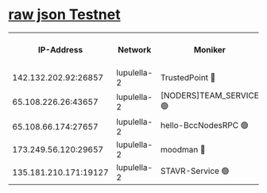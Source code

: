 [raw json Testnet](https://rpc-check.jaclalt.stavr.tech/jaclalt/rpc-jaclalt-result.json)
=

<table><tr><th>IP-Address</th><th>Network</th><th>Moniker</th><th>Latest Block Height</th><th>Earliest Block Height</th><th>Catching Up</th><th>Tx Index</th><th>Voting Power</th><th>Scan Time</th></tr><tr><td>142.132.202.92:26857</td><td>lupulella-2</td><td>TrustedPoint 🔴</td><td>6531079</td><td>6282001</td><td>False</td><td>off</td><td>5</td><td>2024-02-05T19:27:00.659395582UTC</td></tr><tr><td>65.108.226.26:43657</td><td>lupulella-2</td><td>[NODERS]TEAM_SERVICE 🟢</td><td>6531079</td><td>6282001</td><td>False</td><td>on</td><td>0</td><td>2024-02-05T19:27:01.114922031UTC</td></tr><tr><td>65.108.66.174:27657</td><td>lupulella-2</td><td>hello-BccNodesRPC 🟢</td><td>6531079</td><td>6394001</td><td>False</td><td>on</td><td>0</td><td>2024-02-05T19:26:57.887169923UTC</td></tr><tr><td>173.249.56.120:29657</td><td>lupulella-2</td><td>moodman 🔴</td><td>6531079</td><td>6431079</td><td>False</td><td>off</td><td>940134</td><td>2024-02-05T19:27:00.316883191UTC</td></tr><tr><td>135.181.210.171:19127</td><td>lupulella-2</td><td>STAVR-Service 🟢</td><td>6531077</td><td>6529001</td><td>False</td><td>on</td><td>0</td><td>2024-02-05T19:26:49.247977738UTC</td></tr></table>
